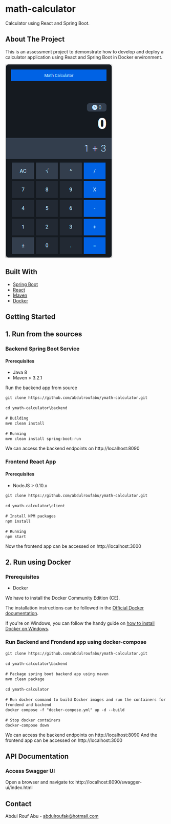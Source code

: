 # math-calculator
Calculator using React and Spring Boot.

<!-- ABOUT THE PROJECT -->
## About The Project
This is an assessment project to demonstrate how to develop and deploy a calculator application using React and Spring Boot in Docker environment.

![product-screenshot!](/images/product-screenshot.png)

## Built With
* [Spring Boot](https://spring.io/projects/spring-boot)
* [React](https://reactjs.org/)
* [Maven](https://maven.apache.org/)
* [Docker](https://www.docker.com/)

<!-- GETTING STARTED -->
## Getting Started

## 1. Run from the sources

### Backend Spring Boot Service

#### Prerequisites
* Java 8
* Maven > 3.2.1

Run the backend app from source

```
git clone https://github.com/abdulroufabu/ymath-calculator.git

cd ymath-calculator\backend

# Building
mvn clean install

# Running
mvn clean install spring-boot:run
```
We can access the backend endpoints on http://localhost:8090

### Frontend React App

#### Prerequisites
* NodeJS > 0.10.x

```
git clone https://github.com/abdulroufabu/ymath-calculator.git

cd ymath-calculator\client

# Install NPM packages
npm install

# Running
npm start
```
Now the frontend app can be accessed on http://localhost:3000

## 2. Run using Docker

### Prerequisites
* Docker

We have to install the Docker Community Edition (CE).

The installation instructions can be followed in the [Official Docker documentation](https://docs.docker.com/get-docker/).

If you're on Windows, you can follow the handy guide on [how to install Docker on Windows](https://learnk8s.io/installing-docker-kubernetes-windows).

### Run Backend and Frondend app using docker-compose 
```
git clone https://github.com/abdulroufabu/ymath-calculator.git

cd ymath-calculator\backend

# Package spring boot backend app using maven
mvn clean package

cd ymath-calculator

# Run docker command to build Docker images and run the containers for frondend and backend
docker compose -f "docker-compose.yml" up -d --build

# Stop docker containers 
docker-compose down

```
We can access the backend endpoints on http://localhost:8090
And the frontend app can be accessed on http://localhost:3000

## API Documentation

### Access Swagger UI

Open a browser and navigate to: http://localhost:8090/swagger-ui/index.html

<!-- CONTACT -->
## Contact

Abdul Rouf Abu - abdulroufak@hotmail.com